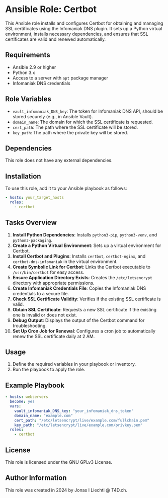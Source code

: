 # Ansible Role: Certbot

This Ansible role installs and configures Certbot for obtaining and managing SSL certificates using the Infomaniak DNS plugin. It sets up a Python virtual environment, installs necessary dependencies, and ensures that SSL certificates are valid and renewed automatically.

## Requirements

- Ansible 2.9 or higher
- Python 3.x
- Access to a server with `apt` package manager
- Infomaniak DNS credentials

## Role Variables

- `vault_infomaniak_DNS_key`: The token for Infomaniak DNS API, should be stored securely (e.g., in Ansible Vault).
- `domain_name`: The domain for which the SSL certificate is requested.
- `cert_path`: The path where the SSL certificate will be stored.
- `key_path`: The path where the private key will be stored.

## Dependencies

This role does not have any external dependencies.

## Installation

To use this role, add it to your Ansible playbook as follows:

```yaml
- hosts: your_target_hosts
  roles:
    - certbot
```

## Tasks Overview

1. **Install Python Dependencies**: Installs `python3-pip`, `python3-venv`, and `python3-packaging`.
2. **Create a Python Virtual Environment**: Sets up a virtual environment for Certbot.
3. **Install Certbot and Plugins**: Installs `certbot`, `certbot-nginx`, and `certbot-dns-infomaniak` in the virtual environment.
4. **Create Symbolic Link for Certbot**: Links the Certbot executable to `/usr/bin/certbot` for easy access.
5. **Ensure Application Directory Exists**: Creates the `/etc/letsencrypt` directory with appropriate permissions.
6. **Create Infomaniak Credentials File**: Copies the Infomaniak DNS credentials to a secure file.
7. **Check SSL Certificate Validity**: Verifies if the existing SSL certificate is valid.
8. **Obtain SSL Certificate**: Requests a new SSL certificate if the existing one is invalid or does not exist.
9. **Debug Output**: Displays the output of the Certbot command for troubleshooting.
10. **Set Up Cron Job for Renewal**: Configures a cron job to automatically renew the SSL certificate daily at 2 AM.

## Usage

1. Define the required variables in your playbook or inventory.
2. Run the playbook to apply the role.

## Example Playbook

```yaml
- hosts: webservers
  become: yes
  vars:
    vault_infomaniak_DNS_key: "your_infomaniak_dns_token"
    domain_name: "example.com"
    cert_path: "/etc/letsencrypt/live/example.com/fullchain.pem"
    key_path: "/etc/letsencrypt/live/example.com/privkey.pem"
  roles:
    - certbot
```

## License

This role is licensed under the GNU GPLv3 License.

## Author Information

This role was created in 2024 by Jonas I Liechti @ T4D.ch.
